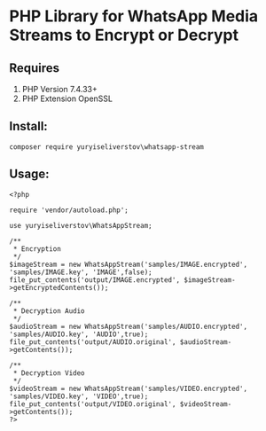 # PHP Library for WhatsApp Media Streams to Encrypt or Decrypt
## Requires
1. PHP Version 7.4.33+
2. PHP Extension OpenSSL

## Install:
```
composer require yuryiseliverstov\whatsapp-stream
```
## Usage:
```
<?php

require 'vendor/autoload.php';

use yuryiseliverstov\WhatsAppStream;

/**
 * Encryption
 */
$imageStream = new WhatsAppStream('samples/IMAGE.encrypted', 'samples/IMAGE.key', 'IMAGE',false);
file_put_contents('output/IMAGE.encrypted', $imageStream->getEncryptedContents());

/**
 * Decryption Audio
 */
$audioStream = new WhatsAppStream('samples/AUDIO.encrypted', 'samples/AUDIO.key', 'AUDIO',true);
file_put_contents('output/AUDIO.original', $audioStream->getContents());

/**
 * Decryption Video
 */
$videoStream = new WhatsAppStream('samples/VIDEO.encrypted', 'samples/VIDEO.key', 'VIDEO',true);
file_put_contents('output/VIDEO.original', $videoStream->getContents());
?>
```
